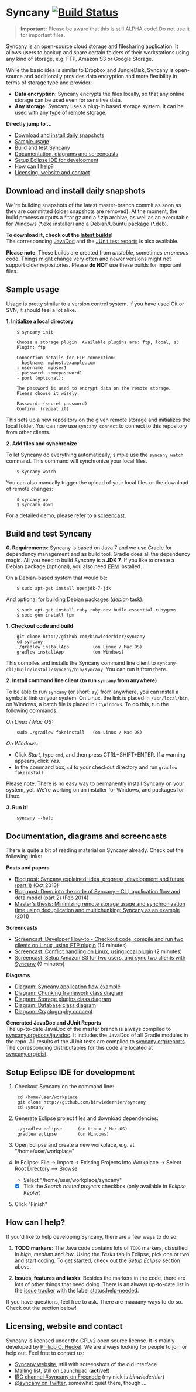 Syncany [![Build Status](https://travis-ci.org/binwiederhier/syncany.png?branch=master)](https://travis-ci.org/binwiederhier/syncany) 
=======
> **Important:** Please be aware that this is still ALPHA code! Do not use it
                 for important files.

Syncany is an open-source cloud storage and filesharing application. It allows
users to backup and share certain folders of their workstations using any kind
of storage, e.g. FTP, Amazon S3 or Google Storage.

While the basic idea is similar to Dropbox and JungleDisk, Syncany is
open-source and additionally provides data encryption and more flexibility in
terms of storage type and provider:

- **Data encryption**: Syncany encrypts the files locally, so that any online
  storage can be used even for sensitive data.  
- **Any storage**: Syncany uses a plug-in based storage system. It can
  be used with any type of remote storage.


**Directly jump to ...**

- [Download and install daily snapshots](#download-and-install-daily-snapshots)
- [Sample usage](#sample-usage)
- [Build and test Syncany](#build-and-test-syncany)
- [Documentation, diagrams and screencasts](#documentation-diagrams-and-screencasts)
- [Setup Eclipse IDE for development](#setup-eclipse-ide-for-development)
- [How can I help?](#how-can-i-help)
- [Licensing, website and contact](#licensing-website-and-contact)


Download and install daily snapshots
------------------------------------
We're building snapshots of the latest master-branch commit as soon as they are committed (older snapshots
are removed). At the moment, the build process outputs a \*.tar.gz and a \*.zip archive, as well as
an executable for Windows (\*.exe installer) and a Debian/Ubuntu package (\*.deb).

**To download it, check out the [latest builds](http://syncany.org/dist/)!**  
The corresponding [JavaDoc](http://syncany.org/docs/javadoc/) and the
[JUnit test reports](http://syncany.org/reports/) is also available.

**Please note**: These builds are created from *unstable*, sometimes *erroneous* code. 
Things might change very often and newer versions might not support older repositories.
Please **do NOT** use these builds for important files.

Sample usage
------------

Usage is pretty similar to a version control system. If you have used Git or
SVN, it should feel a lot alike.

**1. Initialize a local directory**

        $ syncany init 
        
        Choose a storage plugin. Available plugins are: ftp, local, s3
        Plugin: ftp
        
        Connection details for FTP connection:
        - hostname: myhost.example.com
        - username: myuser1
        - password: somepassword1
        - port (optional):

        The password is used to encrypt data on the remote storage.
        Please choose it wisely.

        Password: (secret password)
        Confirm: (repeat it)
        
This sets up a new repository on the given remote storage and initializes the
local folder. You can now use `syncany connect` to connect to this repository
from other clients.

**2. Add files and synchronize**

To let Syncany do everything automatically, simple use the `syncany watch` command. 
This command will synchronize your local files. 

        $ syncany watch 

You can also manually trigger the upload of your local files or the download of remote changes:

        $ syncany up
        $ syncany down

For a detailed demo, please refer to a [screencast](#documentation-diagrams-and-screencasts). 


Build and test Syncany
----------------------

**0. Requirements**: Syncany is based on Java 7 and we use Gradle for dependency management
and as build tool. Gradle does all the dependency magic. All you need to build Syncany
is a **JDK 7**. If you like to create a Debian package (optional), you also need
[FPM](https://github.com/jordansissel/fpm) installed.

On a Debian-based system that would be:

        $ sudo apt-get install openjdk-7-jdk
   
And optional for building Debian packages (*debian* task):

        $ sudo apt-get install ruby ruby-dev build-essential rubygems
        $ sudo gem install fpm

**1. Checkout code and build**

        git clone http://github.com/binwiederhier/syncany
        cd syncany        
        ./gradlew installApp         (on Linux / Mac OS)
        gradlew installApp           (on Windows)

This compiles and installs the Syncany command line client to 
`syncany-cli/build/install/syncany/bin/syncany`. You can run it from there.

**2. Install command line client (to run `syncany` from anywhere)**

To be able to run `syncany` (or short: `sy`) from anywhere, you can install a 
symbolic link on your system. On Linux, the link is placed in `/usr/local/bin`,
on Windows, a batch file is placed in `C:\Windows`. To do this, run the
following commands:

*On Linux / Mac OS:*

        sudo ./gradlew fakeinstall   (on Linux / Mac OS)
        
*On Windows:*
  - Click *Start*, type `cmd`, and then press CTRL+SHIFT+ENTER. If a warning appears, click *Yes*.
  - In the command box, `cd` to your checkout directory and run `gradlew fakeinstall`
        
Please note: There is no easy way to permanently install Syncany on your system, 
yet. We're working on an installer for Windows, and packages for Linux.
        
**3. Run it!**

        syncany --help        
 

Documentation, diagrams and screencasts
---------------------------------------

There is quite a bit of reading material on Syncany already. Check out the following links:

**Posts and papers**
- [Blog post: Syncany explained: idea, progress, development and future (part 1)](http://blog.philippheckel.com/2013/10/18/syncany-explained-idea-progress-development-future/) (Oct 2013)
- [Blog post: Deep into the code of Syncany – CLI, application flow and data model (part 2)](http://blog.philippheckel.com/2014/02/14/deep-into-the-code-of-syncany-cli-application-flow-and-data-model/) (Feb 2014)
- [Master's thesis: Minimizing remote storage usage and synchronization time using deduplication and multichunking: Syncany as an example](http://blog.philippheckel.com/2013/05/20/minimizing-remote-storage-usage-and-synchronization-time-using-deduplication-and-multichunking-syncany-as-an-example/) (2011)

**Screencasts**
- [Screencast: Developer How-to - Checkout code, compile and run two clients on Linux, using FTP plugin](http://www.youtube.com/watch?v=xE8nGL8U4Gg) (14 minutes)
- [Screencast: Conflict handling on Linux, using local plugin](http://www.youtube.com/watch?v=tvsZcuhVH8c) (2 minutes)
- [Screencast: Setup Amazon S3 for two users, and sync two clients with Syncany](http://www.youtube.com/watch?v=skKzqID_Zrc) (9 minutes)

**Diagrams**
- [Diagram: Syncany application flow example](https://raw.github.com/binwiederhier/syncany/15efd1df039253a3884dea36ca21f58628b32c04/docs/Diagram%20Application%20Flow%202.png)
- [Diagram: Chunking framework class diagram](https://raw.github.com/binwiederhier/syncany/15efd1df039253a3884dea36ca21f58628b32c04/docs/Diagram%20Chunking%20Framework.png)
- [Diagram: Storage plugins class diagram](https://raw.github.com/binwiederhier/syncany/15efd1df039253a3884dea36ca21f58628b32c04/docs/Diagram%20Connection%20Plugins.png)
- [Diagram: Database class diagram](https://raw.github.com/binwiederhier/syncany/15efd1df039253a3884dea36ca21f58628b32c04/docs/Diagram%20Database.png)
- [Diagram: Cryptography concept](https://raw.github.com/binwiederhier/syncany/a51fafbe736c304dd809a89af7e1144b20316642/syncany-assets/documentation/Diagram%20Crypto%20Concept.png)

**Generated JavaDoc and JUnit Reports**    
The up-to-date JavaDoc of the master branch is always compiled to [syncany.org/docs/javadoc](http://syncany.org/docs/javadoc). It includes the JavaDoc of all Gradle
modules in the repo. All results of the JUnit tests are compiled to [syncany.org/reports](http://syncany.org/reports/). The corresponding distributables for this code are located at [syncany.org/dist](http://syncany.org/dist/).


Setup Eclipse IDE for development
---------------------------------

1. Checkout Syncany on the command line: 

        cd /home/user/workplace
        git clone http://github.com/binwiederhier/syncany
        cd syncany
        
2. Generate Eclipse project files and download dependencies:

        ./gradlew eclipse      (on Linux / Mac OS)
        gradlew eclipse        (on Windows)   

3. Open Eclipse and create a new workplace, e.g. at "/home/user/workplace"
   
4. In Eclipse: File -> Import -> Existing Projects Into Workplace
   -> Select Root Directory --> Browse
   
   - Select "/home/user/workplace/syncany"
   - [x] Tick the *Search nested projects* checkbox (only available in *Eclipse Kepler*)
   
5. Click "Finish"


How can I help?
---------------
If you'd like to help developing Syncany, there are a few ways to do so.

1. **TODO markers**: The Java code contains lots of `TODO` markers, classified in *high*,
   *medium* and *low*. Using the *Tasks* tab in Eclipse, pick one or two and start coding. To get
   started, check out the *Setup Eclipse* section above.

2. **Issues, features and tasks**: Besides the markers in the code, there are lots of other things 
   that need doing. There is an always up-to-date list in the 
   [issue tracker](https://github.com/binwiederhier/syncany/issues) with the label
   [status:help-needed](https://github.com/binwiederhier/syncany/issues?labels=status%3Ahelp-needed).

If you have questions, feel free to ask. There are maaaany ways to do so. Check out the section below!

 
Licensing, website and contact
------------------------------

Syncany is licensed under the GPLv2 open source license. It is mainly developed by [Philipp C. Heckel](http://blog.philippheckel.com/). We are always looking for people to join or help out. Feel free to contact us:

- [Syncany website](http://www.syncany.org/), still with screenshots of the old interface
- [Mailing list](https://launchpad.net/~syncany-team), still on Launchpad (**active!**)
- [IRC channel #syncany on Freenode](http://webchat.freenode.net/?channels=syncany) (my nick is *binwiederhier*)
- [@syncany on Twitter](http://twitter.com/#!/syncany), somewhat quiet there, though ...
